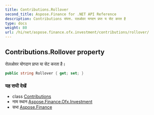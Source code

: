 ```yaml
---
title: Contributions.Rollover
second_title: Aspose.Finance for .NET API Reference
description: Contributions संपत्त. रलओवर यगदन प्रप्त य सेट करत है
type: docs
weight: 80
url: /hi/net/aspose.finance.ofx.investment/contributions/rollover/
---
```

## Contributions.Rollover property

रोलओवर योगदान प्राप्त या सेट करता है।

```csharp
public string Rollover { get; set; }
```

### यह सभी देखें

* class [Contributions](../)
* नाम स्थान [Aspose.Finance.Ofx.Investment](../../contributions/)
* सभा [Aspose.Finance](../../../)


